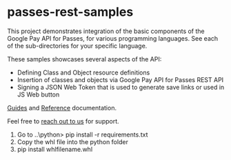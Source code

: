 passes-rest-samples
===================

This project demonstrates integration of the basic components of the Google Pay API for Passes, for various programming languages. See each of the sub-directories for your specific language.

These samples showcases several aspects of the API:

* Defining Class and Object resource definitions
* Insertion of classes and objects via Google Pay API for Passes REST API
* Signing a JSON Web Token that is used to generate save links or used in JS Web button

[Guides](https://developers.google.com/pay/passes/guides/overview/about/about-google-pay-api-for-passes) and [Reference](https://developers.google.com/pay/passes/rest) documentation.

Feel free to [reach out to us](https://support.google.com/pay/merchants/contact/instore_merchant_support?visit_id=637015668081569274-2237198751&rd=1) for support.

1. Go to ..\python> pip install -r requirements.txt
2. Copy the whl file into the python folder
3. pip install whlfilename.whl